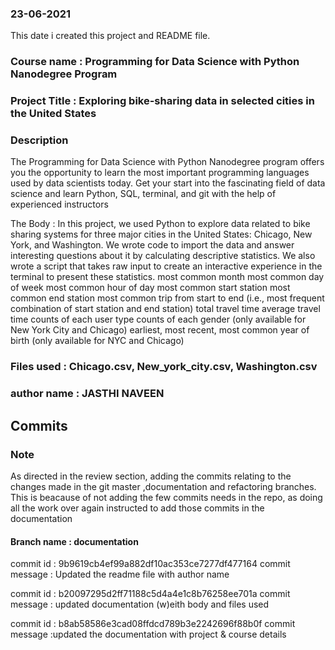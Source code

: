 
### 23-06-2021
This date i created this project and README file.

### Course name : Programming for Data Science with Python Nanodegree Program

### Project Title : Exploring bike-sharing data in selected cities in the United States

### Description
The Programming for Data Science with Python Nanodegree program offers you the opportunity to learn the most important programming languages used by data scientists today. Get your start into the fascinating field of data science and learn Python, SQL, terminal, and git with the help of experienced instructors

The Body : In this project, we used Python to explore data related to bike sharing systems for three major cities in the United States: Chicago, New York, and Washington. We wrote code to import the data and answer interesting questions about it by calculating descriptive statistics. We also wrote a script that takes raw input to create an interactive experience in the terminal to present these statistics. most common month most common day of week most common hour of day most common start station most common end station most common trip from start to end (i.e., most frequent combination of start station and end station) total travel time average travel time counts of each user type counts of each gender (only available for New York City and Chicago) earliest, most recent, most common year of birth (only available for NYC and Chicago)

### Files used : Chicago.csv, New_york_city.csv, Washington.csv



### author name : JASTHI NAVEEN

## Commits
### Note
As directed in the review section, adding the commits relating to the changes made in the git master ,documentation and refactoring branches.
This is beacause of not adding the few commits needs in the repo, as doing all the work over again instructed to add those commits in the documentation


#### Branch name : documentation

commit id : 9b9619cb4ef99a882df10ac353ce7277df477164 
commit message : Updated the readme file with author name

commit id : b20097295d2ff71188c5d4a4e1c8b76258ee701a 
commit message : updated documentation (w)eith body and files used

commit id : b8ab58586e3cad08ffdcd789b3e2242696f88b0f 
commit message :updated the documentation with project & course details





